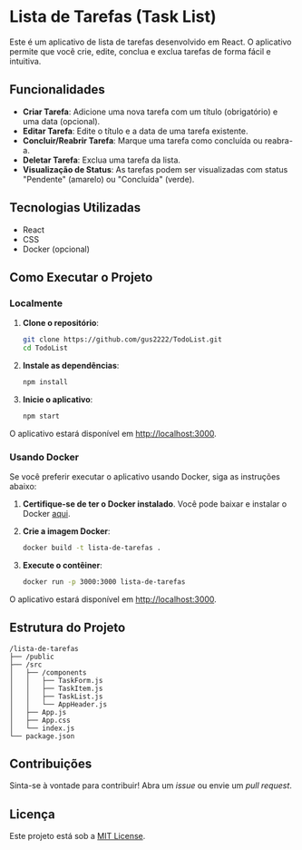 # Lista de Tarefas (Task List)

Este é um aplicativo de lista de tarefas desenvolvido em React. O aplicativo permite que você crie, edite, conclua e exclua tarefas de forma fácil e intuitiva.

## Funcionalidades

- **Criar Tarefa**: Adicione uma nova tarefa com um título (obrigatório) e uma data (opcional).
- **Editar Tarefa**: Edite o título e a data de uma tarefa existente.
- **Concluir/Reabrir Tarefa**: Marque uma tarefa como concluída ou reabra-a.
- **Deletar Tarefa**: Exclua uma tarefa da lista.
- **Visualização de Status**: As tarefas podem ser visualizadas com status "Pendente" (amarelo) ou "Concluída" (verde).

## Tecnologias Utilizadas

- React
- CSS
- Docker (opcional)

## Como Executar o Projeto

### Localmente

1. **Clone o repositório**:
   ```bash
   git clone https://github.com/gus2222/TodoList.git
   cd TodoList
   ```

2. **Instale as dependências**:
   ```bash
   npm install
   ```

3. **Inicie o aplicativo**:
   ```bash
   npm start
   ```

O aplicativo estará disponível em [http://localhost:3000](http://localhost:3000).

### Usando Docker

Se você preferir executar o aplicativo usando Docker, siga as instruções abaixo:

1. **Certifique-se de ter o Docker instalado**. Você pode baixar e instalar o Docker [aqui](https://www.docker.com/get-started).

2. **Crie a imagem Docker**:
   ```bash
   docker build -t lista-de-tarefas .
   ```

3. **Execute o contêiner**:
   ```bash
   docker run -p 3000:3000 lista-de-tarefas
   ```

O aplicativo estará disponível em [http://localhost:3000](http://localhost:3000).

## Estrutura do Projeto

```
/lista-de-tarefas
├── /public
├── /src
│   ├── /components
│   │   ├── TaskForm.js
│   │   ├── TaskItem.js
│   │   ├── TaskList.js
│   │   └── AppHeader.js
│   ├── App.js
│   ├── App.css
│   └── index.js
└── package.json
```

## Contribuições

Sinta-se à vontade para contribuir! Abra um *issue* ou envie um *pull request*.

## Licença

Este projeto está sob a [MIT License](LICENSE).

